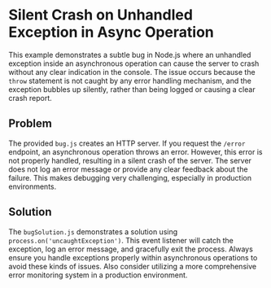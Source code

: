 # Silent Crash on Unhandled Exception in Async Operation

This example demonstrates a subtle bug in Node.js where an unhandled exception inside an asynchronous operation can cause the server to crash without any clear indication in the console.  The issue occurs because the `throw` statement is not caught by any error handling mechanism, and the exception bubbles up silently, rather than being logged or causing a clear crash report.

## Problem

The provided `bug.js` creates an HTTP server. If you request the `/error` endpoint, an asynchronous operation throws an error.  However, this error is not properly handled, resulting in a silent crash of the server.  The server does not log an error message or provide any clear feedback about the failure. This makes debugging very challenging, especially in production environments.

## Solution

The `bugSolution.js` demonstrates a solution using `process.on('uncaughtException')`.  This event listener will catch the exception, log an error message, and gracefully exit the process.  Always ensure you handle exceptions properly within asynchronous operations to avoid these kinds of issues.  Also consider utilizing a more comprehensive error monitoring system in a production environment.
